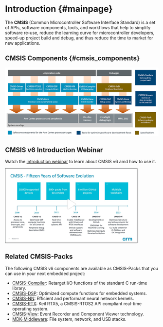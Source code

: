 # Introduction {#mainpage}

The **CMSIS** (Common Microcontroller Software Interface Standard) is a set of APIs, software components, tools, and workflows that help to simplify software re-use, reduce the learning curve for microcontroller developers, speed-up project build and debug, and thus reduce the time to market for new applications.

## CMSIS Components {#cmsis_components}

![CMSIS Components Overview](./General/src/images/cmsis_components.png)

## CMSIS v6 Introduction Webinar

Watch the [introduction webinar](https://on-demand.arm.com/flow/arm/devhub/sessionCatalog/page/pubSessCatalog/session/1705915235972001vEdN) to learn about CMSIS v6 amd how to use it.

[![CMSIS v6 Introduction Webinar](./General/src/images/cmsis6introwebinar.png)](https://on-demand.arm.com/flow/arm/devhub/sessionCatalog/page/pubSessCatalog/session/1705915235972001vEdN)

## Related CMSIS-Packs

The following CMSIS v6 components are available as CMSIS-Packs that you can use in your next embedded project:

- [CMSIS-Compiler](https://www.keil.arm.com/packs/cmsis-compiler-arm): Retarget I/O functions of the standard C run-time library.
- [CMSIS-DSP](https://www.keil.arm.com/packs/cmsis-dsp-arm/): Optimized compute functions for embedded systems.
- [CMSIS-NN](https://www.keil.arm.com/packs/cmsis-nn-arm): Efficient and performant neural network kernels.
- [CMSIS-RTX](https://www.keil.arm.com/packs/cmsis-rtx-arm): Keil RTX5, a CMSIS-RTOS2 API compliant real-time operating system.
- [CMSIS-View](https://www.keil.arm.com/packs/cmsis-view-arm): Event Recorder and Component Viewer technology.
- [MDK-Middleware](https://www.keil.arm.com/packs/mdk-middleware-keil): File system, network, and USB stacks.
